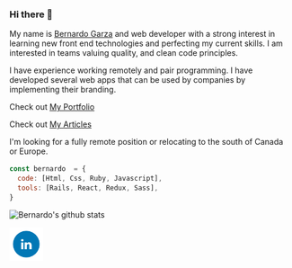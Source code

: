 ### Hi there 👋

My name is [Bernardo Garza](https://www.linkedin.com/in/bernardo-g-landa/) and web developer with a strong
interest in learning new front end
technologies and perfecting my
current skills. I am interested in
teams valuing quality, and clean
code principles.

I have experience working remotely and pair programming. I have developed several web apps that can be used by companies by implementing their branding.

Check out <a href="https://bernardogarza.me" target="_blank">My Portfolio</a>

Check out <a href="https://bernardogarza.me" target="_blank">My Articles</a>

I'm looking for a fully remote position or relocating to the south of Canada or Europe.



```js
const bernardo  = {
  code: [Html, Css, Ruby, Javascript],
  tools: [Rails, React, Redux, Sass],
}
```





![Bernardo's github stats](https://github-readme-stats.vercel.app/api?username=bernardogarza&theme=dark&show_icons=true&count_private=true)


<a href="https://www.linkedin.com/in/bernardo-g-landa/"><img src="https://github.com/aritraroy/social-icons/blob/master/linkedin-icon.png?raw=true" width="60"></a>
